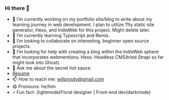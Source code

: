 ### Hi there 👋
- 🔭 I’m currently working on my portfolio site/blog to write about my learning journey in web development. I plan to utilize 11ty static site generator, Hexo, and IndieWeb for this project. Might delete later.
- 🌱 I’m currently learning Typescript and Remix.
- 👯 I’m looking to collaborate on interesting, beginner open source projects.
- 🤔 I’m looking for help with creating a blog within the IndieWeb sphere that incorporates webmentions. Hexo. Headless CMS(tried Strapi so far might look into Ghost).
- 💬 Ask me about the secret hot sauce.
- [Resume](https://drive.google.com/file/d/1YUMQQIjCe76a7YOnKDHwAxmltCQqmVkz/view?usp=sharing)
- 📫 How to reach me: willprouty@gmail.com
- 😄 Pronouns: he/him
- ⚡ Fun fact: (lightmode)Floral designer | Front-end dev(darkmode)

<!--
**illfriday/illfriday** is a ✨ _special_ ✨ repository because its `README.md` (this file) appears on your GitHub profile.

Here are some ideas to get you started:

- 🔭 I’m currently working on my portfolio site/blog to write about my learning journey in web development. I plan to utilize 11ty static site generator, Hexo, and IndieWeb for this project. Might delete later.
- 🌱 I’m currently learning Typescript and Remix.
- 👯 I’m looking to collaborate on interesting, beginner open source projects.
- 🤔 I’m looking for help with creating a blog within the IndieWeb sphere that incorporates webmentions. Hexo. Headless CMS(tried Strapi so far might look into Ghost).
- 💬 Ask me about hot sauce.
- 📫 How to reach me: willprouty@gmail.com
  - 😄 Pronouns: he/him
- ⚡ Fun fact: (lightmode)Floral designer | Front-end dev(darkmode)
-->
